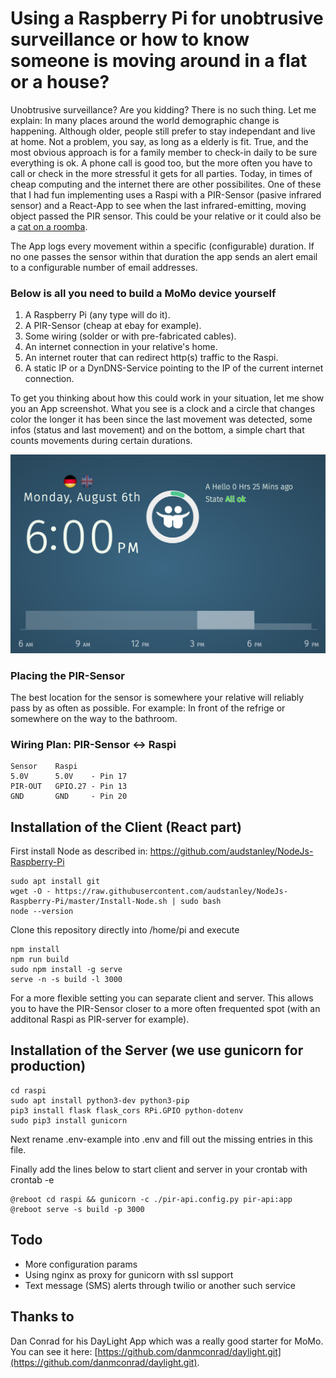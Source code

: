 # Using a Raspberry Pi for unobtrusive surveillance or how to know someone is moving around in a flat or a house?

Unobtrusive surveillance? Are you kidding? There is no such thing. Let me explain: In many places around the world demographic change is happening. Although older, people still prefer to stay independant and live at home. Not a problem, you say, as long as a elderly is fit.  True, and the most obvious approach is for a family member to check-in daily to be sure everything is ok. A phone call is good too, but the more often you have to call or check in the more stressful it gets for all parties.
Today, in times of cheap computing and the internet there are other possibilites.
One of these that I had fun implementing uses a Raspi with a PIR-Sensor (pasive infrared sensor) and a React-App to see when the last infrared-emitting, moving object passed the PIR sensor.  This could be your relative or it could also be a [cat on a roomba](https://youtu.be/tLt5rBfNucc).

The App logs every movement within a specific (configurable) duration. If no one passes the sensor within that duration the app sends an alert email to a configurable number of email addresses.

### Below is all you need to build a MoMo device yourself

1. A Raspberry Pi (any type will do it).
2. A PIR-Sensor (cheap at ebay for example).
3. Some wiring (solder or with pre-fabricated cables).
4. An internet connection in your relative's home.
5. An internet router that can redirect http(s) traffic to the Raspi.
6. A static IP or a DynDNS-Service pointing to the IP of the current internet connection.

To get you thinking about how this could work in your situation, let me show you an App screenshot.
What you see is a clock and a circle that changes color the longer it has been since the last movement was detected, some infos (status and last movement) and on the bottom, a simple chart that counts movements during certain durations.

<img src="/screenshot/momo.png" width="800">

### Placing the PIR-Sensor

The best location for the sensor is somewhere your relative will reliably pass by as often as possible. For example: In front of the refrige or somewhere on the way to the bathroom.

### Wiring Plan: PIR-Sensor <-> Raspi
```
Sensor    Raspi   
5.0V      5.0V    - Pin 17   
PIR-OUT   GPIO.27 - Pin 13   
GND       GND     - Pin 20   
```

## Installation of the Client (React part)

First install Node as described in: https://github.com/audstanley/NodeJs-Raspberry-Pi
```
sudo apt install git
wget -O - https://raw.githubusercontent.com/audstanley/NodeJs-Raspberry-Pi/master/Install-Node.sh | sudo bash
node --version
```
Clone this repository directly into /home/pi and execute
```
npm install
npm run build
sudo npm install -g serve
serve -n -s build -l 3000
```
For a more flexible setting you can separate client and server. This allows you to have the PIR-Sensor closer to a more often frequented spot (with an additonal Raspi as PIR-server for example).

## Installation of the Server (we use gunicorn for production)
```
cd raspi
sudo apt install python3-dev python3-pip
pip3 install flask flask_cors RPi.GPIO python-dotenv
sudo pip3 install gunicorn
```
Next rename .env-example into .env and fill out the missing entries
in this file.

Finally add the lines below to start client and server in your crontab with crontab -e
```
@reboot cd raspi && gunicorn -c ./pir-api.config.py pir-api:app
@reboot serve -s build -p 3000
```
## Todo

- More configuration params
- Using nginx as proxy for gunicorn with ssl support
- Text message (SMS) alerts through twilio or another such service

## Thanks to
Dan Conrad for his DayLight App which was a really good starter for MoMo. You can see it here: [https://github.com/danmconrad/daylight.git](https://github.com/danmconrad/daylight.git).


